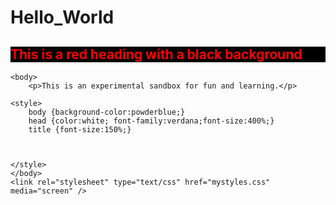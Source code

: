 # Hello_World
<!DOCTYPE html>
<html>
    <h2 style="color:red; background:black;">This is a red heading with a black background</h2>
    <head>
        <title>Hello World</title>
    </head>
    
    <body>
        <p>This is an experimental sandbox for fun and learning.</p>
    
    <style>
        body {background-color:powderblue;}
        head {color:white; font-family:verdana;font-size:400%;}
        title {font-size:150%;}
        


    </style>
    </body>
    <link rel="stylesheet" type="text/css" href="mystyles.css" media="screen" />

</html>

